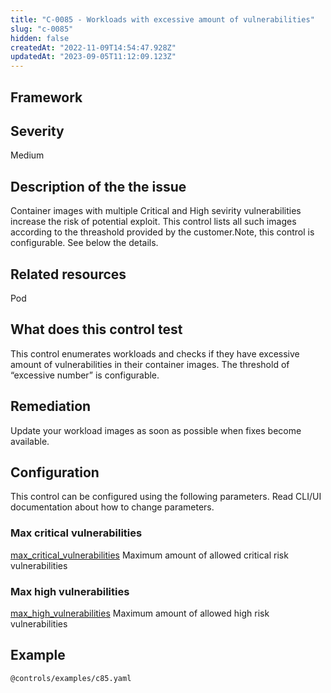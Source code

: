 ```yaml
---
title: "C-0085 - Workloads with excessive amount of vulnerabilities"
slug: "c-0085"
hidden: false
createdAt: "2022-11-09T14:54:47.928Z"
updatedAt: "2023-09-05T11:12:09.123Z"
---
```

## Framework

## Severity
Medium
## Description of the the issue
Container images with multiple Critical and High sevirity vulnerabilities increase the risk of potential exploit. This control lists all such images according to the threashold provided by the customer.Note, this control is configurable. See below the details.
## Related resources
Pod
## What does this control test
This control enumerates workloads and checks if they have excessive amount of vulnerabilities in their container images. The threshold of “excessive number” is configurable.
## Remediation
Update your workload images as soon as possible when fixes become available.
## Configuration
This control can be configured using the following parameters. Read CLI/UI documentation about how to change parameters.
### Max critical vulnerabilities
[max_critical_vulnerabilities](doc:configuration_parameter_max_critical_vulnerabilities)
Maximum amount of allowed critical risk vulnerabilities
### Max high vulnerabilities
[max_high_vulnerabilities](doc:configuration_parameter_max_high_vulnerabilities)
Maximum amount of allowed high risk vulnerabilities
## Example
```
@controls/examples/c85.yaml
```